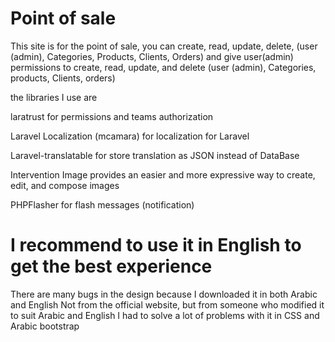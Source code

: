 
# Point of sale



This site is for the point of sale, you can create, read, update, delete, (user (admin), Categories, Products, Clients, Orders)
and give user(admin) permissions to create, read, update, and delete (user (admin), Categories, products, Clients, orders)


the libraries I use are

laratrust for permissions and teams authorization

Laravel Localization (mcamara) for localization for Laravel

Laravel-translatable for store translation as JSON instead of DataBase

Intervention Image provides an easier and more expressive way to create, edit, and compose images 

PHPFlasher for flash messages  (notification)


# I recommend to use it in English to get the best experience


There are many bugs in the design because I downloaded it in both Arabic and English
Not from the official website, but from someone who modified it to suit Arabic and English
I had to solve a lot of problems with it in CSS and Arabic bootstrap
